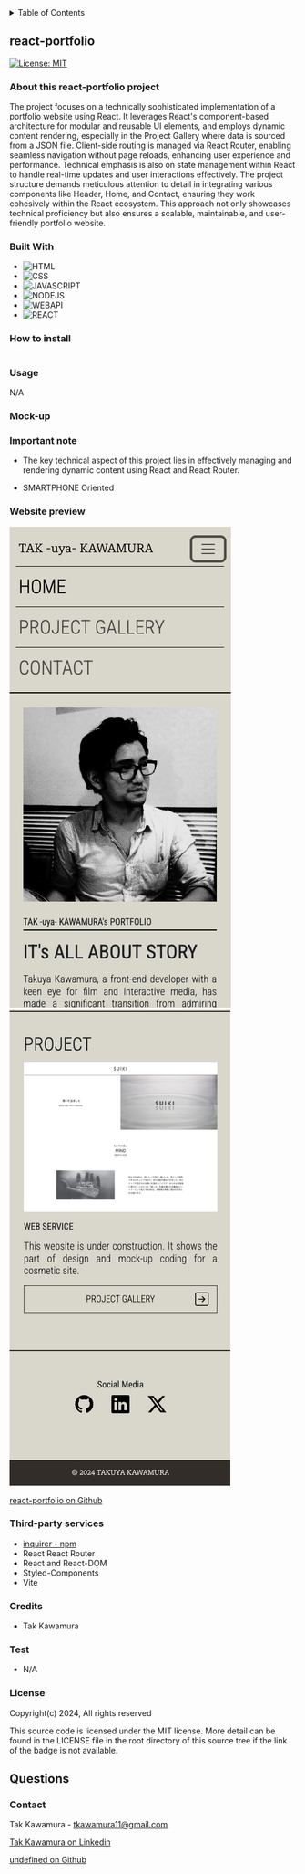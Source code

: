 <!-- TABLE OF CONTENTS -->
  <details>
    <summary>Table of Contents</summary>
    <ol>
      <li>
        <a href="#about-this-project">react-portfolio</a>
        <ul>
          <li><a href="#built-with">Built With</a></li>
        </ul>
      </li>
      <li><a href="#how-to-install">How to install</a></li>
      <li><a href="#usage">Usage</a></li>
      <li><a href="#important-note">Important Note</a></li>
      <li><a href="#website-preview">Website Preview</a></li>
      <li><a href="#credits">Credits</a></li>
      <li><a href="#license">License</a></li>
      <li><a href="#contact">Contact</a></li>
    </ol>
  </details>

## react-portfolio

[![License: MIT](https://img.shields.io/badge/License-MIT-yellow.svg)](https://opensource.org/licenses/MIT)

### About this react-portfolio project

The project focuses on a technically sophisticated implementation of a portfolio website using React. It leverages React's component-based architecture for modular and reusable UI elements, and employs dynamic content rendering, especially in the Project Gallery where data is sourced from a JSON file. Client-side routing is managed via React Router, enabling seamless navigation without page reloads, enhancing user experience and performance. Technical emphasis is also on state management within React to handle real-time updates and user interactions effectively. The project structure demands meticulous attention to detail in integrating various components like Header, Home, and Contact, ensuring they work cohesively within the React ecosystem. This approach not only showcases technical proficiency but also ensures a scalable, maintainable, and user-friendly portfolio website.

### Built With

- ![HTML]
- ![CSS]
- ![JAVASCRIPT]
- ![NODEJS]
- ![WEBAPI]
- ![REACT]

### How to install

```shell

```

### Usage

N/A

### Mock-up

### Important note

- The key technical aspect of this project lies in effectively managing and rendering dynamic content using React and React Router.

- SMARTPHONE Oriented

### Website preview

![demo_SP](./assets/guide/demo01.png)
![demo_SP](./assets/guide/demo02.png)

[react-portfolio on Github](https://undefined.github.io/react-portfolio/)

### Third-party services

- [inquirer - npm](https://www.npmjs.com/package/inquirer)
- React React Router
- React and React-DOM
- Styled-Components
- Vite

### Credits

- Tak Kawamura

### Test

- N/A

### License

Copyright(c) 2024,
All rights reserved

This source code is licensed under the MIT license.
More detail can be found in the LICENSE file in the root directory of this source tree if the link of the badge is not available.

## Questions

### Contact

Tak Kawamura - tkawamura11@gmail.com

[Tak Kawamura on Linkedin](https://linkedin.com/in/tkawamura11@gmail.com)

[undefined on Github](https://github.com/undefined/)

<!-- MARKDOWN LINKS & IMAGES -->
<!-- https://www.markdownguide.org/basic-syntax/#reference-style-links -->

[HTML]: https://img.shields.io/badge/HTML-orange
[CSS]: https://img.shields.io/badge/CSS-blue
[BOOTSTRAP]: https://img.shields.io/badge/BOOTSTRAP-lightblue
[JAVASCRIPT]: https://img.shields.io/badge/Javascript-yellow
[JQUERY]: https://img.shields.io/badge/JQUERY-lightblue
[DAYJS]: https://img.shields.io/badge/DAYJS-orange
[WEBAPI]: https://img.shields.io/badge/WEBAPI-orange
[NODEJS]: https://img.shields.io/badge/NODEJS-green
[REACT]: https://img.shields.io/badge/REACT-lightblue
